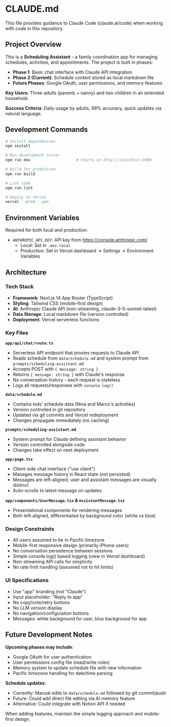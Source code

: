 # CLAUDE.md

This file provides guidance to Claude Code (claude.ai/code) when working with code in this repository.

## Project Overview

This is a **Scheduling Assistant** - a family coordination app for managing schedules, activities, and appointments. The project is built in phases:

- **Phase 1**: Basic chat interface with Claude API integration
- **Phase 2 (Current)**: Schedule context stored as local markdown file
- **Future Phases**: Google OAuth, user permissions, and memory features

**Key Users**: Three adults (parents + nanny) and two children in an extended household.

**Success Criteria**: Daily usage by adults, 99% accuracy, quick updates via natural language.

## Development Commands

```bash
# Install dependencies
npm install

# Run development server
npm run dev                    # Starts on http://localhost:3000

# Build for production
npm run build

# Lint code
npm run lint

# Deploy to Vercel
vercel --prod --yes
```

## Environment Variables

Required for both local and production:

- `ANTHROPIC_API_KEY`: API key from https://console.anthropic.com/
  - Local: Set in `.env.local`
  - Production: Set in Vercel dashboard → Settings → Environment Variables

## Architecture

### Tech Stack
- **Framework**: Next.js 14 App Router (TypeScript)
- **Styling**: Tailwind CSS (mobile-first design)
- **AI**: Anthropic Claude API (non-streaming, claude-3-5-sonnet-latest)
- **Data Storage**: Local markdown file (version controlled)
- **Deployment**: Vercel serverless functions

### Key Files

**`app/api/chat/route.ts`**
- Serverless API endpoint that proxies requests to Claude API
- Reads schedule from `data/schedule.md` and system prompt from `prompts/scheduling-assistant.md`
- Accepts POST with `{ message: string }`
- Returns `{ message: string }` with Claude's response
- No conversation history - each request is stateless
- Logs all requests/responses with `console.log()`

**`data/schedule.md`**
- Contains kids' schedule data (Nina and Marco's activities)
- Version controlled in git repository
- Updated via git commits and Vercel redeployment
- Changes propagate immediately (no caching)

**`prompts/scheduling-assistant.md`**
- System prompt for Claude defining assistant behavior
- Version controlled alongside code
- Changes take effect on next deployment

**`app/page.tsx`**
- Client-side chat interface ("use client")
- Manages message history in React state (not persisted)
- Messages are left-aligned; user and assistant messages are visually distinct
- Auto-scrolls to latest message on updates

**`app/components/UserMessage.tsx` & `AssistantMessage.tsx`**
- Presentational components for rendering messages
- Both left-aligned, differentiated by background color (white vs blue)

### Design Constraints

- All users assumed to be in Pacific timezone
- Mobile-first responsive design (primarily iPhone users)
- No conversation persistence between sessions
- Simple console.log() based logging (view in Vercel dashboard)
- Non-streaming API calls for simplicity
- No rate limit handling (assumed not to hit limits)

### UI Specifications

- Use "app" branding (not "Claude")
- Input placeholder: "Reply to app"
- No copy/vote/retry buttons
- No LLM version display
- No navigation/configuration buttons
- Messages: white background for user, blue background for app

## Future Development Notes

**Upcoming phases may include**:
- Google OAuth for user authentication
- User permissions config file (read/write roles)
- Memory system to update schedule file with new information
- Pacific timezone handling for date/time parsing

**Schedule updates**:
- Currently: Manual edits to `data/schedule.md` followed by git commit/push
- Future: Could add direct file editing via AI memory feature
- Alternative: Could integrate with Notion API if needed

When adding features, maintain the simple logging approach and mobile-first design.
